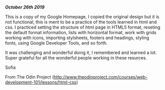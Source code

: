 *****October 26th 2019*****

This is a copy of my Google Homepage,
I copied the original design but it
is not functional, this is ment to be
a practice of the tools learned in html and css.
I practiced setting the
 structure  of  html page in HTML5 format,
reseting the default format information,
lists with horizontal format, work with grids
working with icons, importing stylsheets,
footers and headings, styling fonts,
using Google Developer Tools, and so forth.

It was challenging and wonderful
doing it, I remembered and learned a lot.
Super grateful for all the wonderful people
working in these resurces.

Sofia

From The Odin Project
(http://www.theodinproject.com/courses/web-development-101/lessons/html-css)
